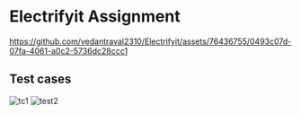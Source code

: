 # Electrifyit Assignment

https://github.com/vedantraval2310/Electrifyit/assets/76436755/0493c07d-07fa-4061-a0c2-5736dc28ccc1

## Test cases 

![tc1](https://github.com/vedantraval2310/Electrifyit/assets/76436755/5736ea00-3ea1-4105-bda2-a13ae43b0dca)
![test2](https://github.com/vedantraval2310/Electrifyit/assets/76436755/8035a50a-c139-4e9c-8a71-c36415f33fc1)
